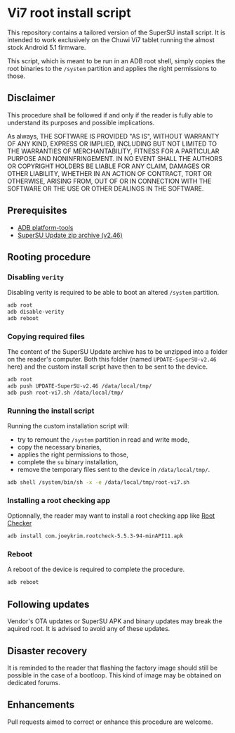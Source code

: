 Vi7 root install script
=======================

This repository contains a tailored version of the SuperSU install script.
It is intended to work exclusively on the Chuwi Vi7 tablet running the almost stock Android 5.1 firmware.

This script, which is meant to be run in an ADB root shell, simply copies the root binaries to the `/system` partition and applies the right permissions to those.


Disclaimer
----------

This procedure shall be followed if and only if the reader is fully able to understand its purposes and possible implications.

As always, THE SOFTWARE IS PROVIDED "AS IS", WITHOUT WARRANTY OF ANY KIND, EXPRESS OR IMPLIED, INCLUDING BUT NOT LIMITED TO THE WARRANTIES OF MERCHANTABILITY, FITNESS FOR A PARTICULAR PURPOSE AND NONINFRINGEMENT. IN NO EVENT SHALL THE AUTHORS OR COPYRIGHT HOLDERS BE LIABLE FOR ANY CLAIM, DAMAGES OR OTHER LIABILITY, WHETHER IN AN ACTION OF CONTRACT, TORT OR OTHERWISE, ARISING FROM, OUT OF OR IN CONNECTION WITH THE SOFTWARE OR THE USE OR OTHER DEALINGS IN THE SOFTWARE.


Prerequisites
-------------

- [ADB platform-tools](https://developer.android.com/tools/sdk/tools-notes.html)
- [SuperSU Update zip archive (v2.46)](https://download.chainfire.eu/696/SuperSU)



Rooting procedure
-----------------

### Disabling `verity`

Disabling verity is required to be able to boot an altered `/system` partition.

```bash
adb root
adb disable-verity
adb reboot
```

### Copying required files

The content of the SuperSU Update archive has to be unzipped into a folder on the reader's computer.
Both this folder (named `UPDATE-SuperSU-v2.46` here) and the custom install script have then to be sent to the device.

```bash
adb root
adb push UPDATE-SuperSU-v2.46 /data/local/tmp/
adb push root-vi7.sh /data/local/tmp/
```

### Running the install script

Running the custom installation script will:

- try to remount the `/system` partition in read and write mode,
- copy the necessary binaries,
- applies the right permissions to those,
- complete the `su` binary installation,
- remove the temporary files sent to the device in `/data/local/tmp/`.


```bash
adb shell /system/bin/sh -x -e /data/local/tmp/root-vi7.sh
```

### Installing a root checking app

Optionnally, the reader may want to install a root checking app like [Root Checker](https://www.apkmirror.com/apk/joeykrim/root-checker-basic/root-checker-basic-5-5-3-android-apk-download/)

```bash
adb install com.joeykrim.rootcheck-5.5.3-94-minAPI11.apk
```

### Reboot

A reboot of the device is required to complete the procedure.

```bash
adb reboot
```


Following updates
-----------------

Vendor's OTA updates or SuperSU APK and binary updates may break the aquired root. It is advised to avoid any of these updates.


Disaster recovery
-----------------

It is reminded to the reader that flashing the factory image should still be possible in the case of a bootloop. This kind of image may be obtained on dedicated forums.


Enhancements
------------

Pull requests aimed to correct or enhance this procedure are welcome.
